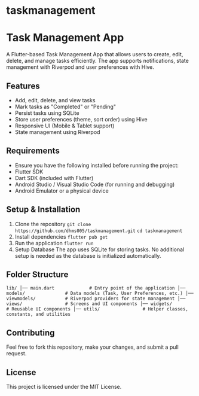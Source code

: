 # taskmanagement

# **Task Management App**

A Flutter-based Task Management App that allows users to create, edit, delete, and manage tasks efficiently. The app supports notifications, state management with Riverpod and user preferences with Hive.

## **Features**
* Add, edit, delete, and view tasks 
* Mark tasks as "Completed" or "Pending"
* Persist tasks using SQLite 
* Store user preferences (theme, sort order) using Hive 
* Responsive UI (Mobile & Tablet support)
* State management using Riverpod

## **Requirements**
* Ensure you have the following installed before running the project:
* Flutter SDK 
* Dart SDK (included with Flutter)
* Android Studio / Visual Studio Code (for running and debugging)
* Android Emulator or a physical device

## **Setup & Installation**
1. Clone the repository
   `git clone https://github.com/dhms005/taskmanagement.git`
   `cd taskmanagement`
2. Install dependencies
   `flutter pub get`
3. Run the application
   `flutter run`
4. Setup Database
   The app uses SQLite for storing tasks. No additional setup is needed as the database is initialized automatically.

## **Folder Structure**
`lib/
│── main.dart             # Entry point of the application
│── models/               # Data models (Task, User Preferences, etc.)
│── viewmodels/           # Riverpod providers for state management
│── views/                # Screens and UI components
│── widgets/              # Reusable UI components
│── utils/                # Helper classes, constants, and utilities`

## **Contributing**
Feel free to fork this repository, make your changes, and submit a pull request.

## **License**
This project is licensed under the MIT License.